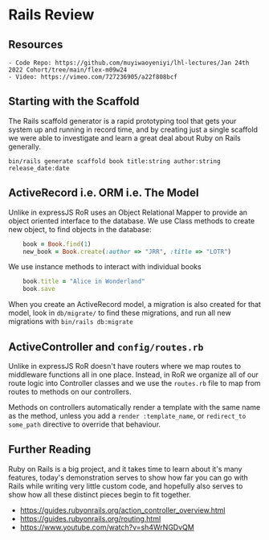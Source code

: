 # Rails Review

## Resources
    - Code Repo: https://github.com/muyiwaoyeniyi/lhl-lectures/Jan 24th 2022 Cohort/tree/main/flex-m09w24
    - Video: https://vimeo.com/727236905/a22f808bcf

## Starting with the Scaffold

The Rails scaffold generator is a rapid prototyping tool that gets your system up and running in record time, and by creating just a single scaffold we were able to investigate and learn a great deal about Ruby on Rails generally.

```
bin/rails generate scaffold book title:string author:string release_date:date
```

## ActiveRecord i.e. ORM i.e. The Model

Unlike in expressJS RoR uses an Object Relational Mapper to provide an object oriented interface to the database.  We use Class methods to create new object, to find objects in the database:

```rb
    book = Book.find(1)
    new_book = Book.create(:author => "JRR", :title => "LOTR")
```

We use instance methods to interact with individual books

```rb
    book.title = "Alice in Wonderland"
    book.save
```

When you create an ActiveRecord model, a migration is also created for that model, look in `db/migrate/` to find these migrations, and run all new migrations with `bin/rails db:migrate`


## ActiveController and `config/routes.rb`

Unlike in expressJS RoR doesn't have routers where we map routes to middleware functions all in one place.  Instead, in RoR we organize all of our route logic into Controller classes and we use the `routes.rb` file to map from routes to methods on our controllers.


Methods on controllers automatically render a template with the same name as the method, unless you add a `render :template_name`, or `redirect_to some_path` directive to override that behaviour.

## Further Reading

Ruby on Rails is a big project, and it takes time to learn about it's many features, today's demonstration serves to show how far you can go with Rails while writing very little custom code, and hopefully also serves to show how all these distinct pieces begin to fit together.

 - https://guides.rubyonrails.org/action_controller_overview.html
 - https://guides.rubyonrails.org/routing.html
 - https://www.youtube.com/watch?v=sh4WrNGDvQM